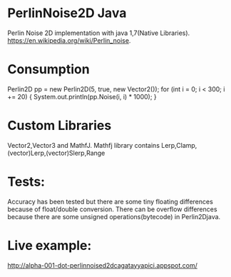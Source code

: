 # PerlinNoise2D Java
Perlin Noise 2D implementation with java 1,7(Native Libraries). 
https://en.wikipedia.org/wiki/Perlin_noise.
# Consumption
Perlin2D pp = new Perlin2D(5, true, new Vector2());
		for (int i = 0; i < 300; i += 20) {
			System.out.println(pp.Noise(i, i) * 1000);
		}
		
# Custom Libraries 
Vector2,Vector3 and MathfJ. Mathfj library contains Lerp,Clamp,(vector)Lerp,(vector)Slerp,Range
# Tests:
Accuracy has been tested but there are some tiny floating differences because of float/double conversion.
There can be overflow differences because there are some unsigned operations(bytecode) in Perlin2Djava.
# Live example:
http://alpha-001-dot-perlinnoised2dcagatayyapici.appspot.com/
